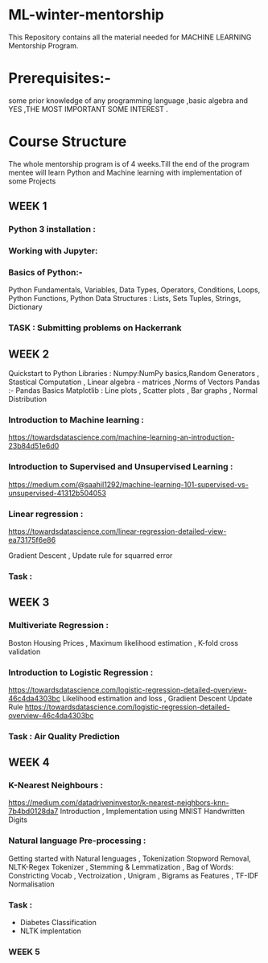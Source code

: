 # ML-winter-mentorship
This Repository contains all the material needed for MACHINE LEARNING Mentorship Program.

# Prerequisites:-
some prior knowledge of any programming language ,basic algebra and YES ,THE MOST IMPORTANT SOME INTEREST .
 
# Course Structure
The whole mentorship program is of 4 weeks.Till the end of the program mentee will learn Python and Machine learning
with implementation of some Projects

## WEEK 1
### Python 3 installation :
### Working with Jupyter:
### Basics of Python:-
Python Fundamentals,
Variables,
Data Types,
Operators,
Conditions, Loops,
Python Functions,
Python Data Structures :
Lists, Sets
Tuples, Strings, Dictionary

### TASK : Submitting problems on Hackerrank


## WEEK 2
 Quickstart to Python Libraries :
 Numpy:NumPy basics,Random Generators , Stastical Computation , Linear algebra - matrices ,Norms of Vectors 
 Pandas :- Pandas Basics
 Matplotlib : Line plots , Scatter plots , Bar graphs , Normal Distribution
 
  ### Introduction to Machine learning :
  https://towardsdatascience.com/machine-learning-an-introduction-23b84d51e6d0
  ### Introduction to Supervised and Unsupervised Learning :
  https://medium.com/@saahil1292/machine-learning-101-supervised-vs-unsupervised-41312b504053
  ### Linear regression : 
  https://towardsdatascience.com/linear-regression-detailed-view-ea73175f6e86
  
   Gradient Descent , Update rule for squarred error
 ### Task : 
  
  
 ## WEEK 3
  ### Multiveriate Regression : 
  
  Boston Housing Prices  , Maximum likelihood estimation , K-fold cross validation 
  ### Introduction to Logistic Regression :
  https://towardsdatascience.com/logistic-regression-detailed-overview-46c4da4303bc
  Likelihood estimation and loss  , Gradient Descent Update Rule 
        https://towardsdatascience.com/logistic-regression-detailed-overview-46c4da4303bc
        
        
 ### Task : Air Quality Prediction
 
 ## WEEK 4
 
 ### K-Nearest Neighbours : 
 https://medium.com/datadriveninvestor/k-nearest-neighbors-knn-7b4bd0128da7
 Introduction , Implementation using MNIST Handwritten Digits 
 
 ### Natural language Pre-processing :
 Getting started with Natural lenguages  , Tokenization Stopword Removal, NLTK-Regex Tokenizer , Stemming & Lemmatization , Bag of Words: Constricting Vocab , Vectroization , Unigram , Bigrams as Features , TF-IDF Normalisation 
    
  ### Task :
  * Diabetes Classification
  * NLTK implentation
    
 ### WEEK 5
 
 
  
  
  
   
  


   
   
